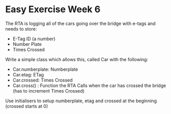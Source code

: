 Easy Exercise Week 6
======================

The RTA is logging all of the cars going over the bridge with e-tags and needs to store:

- E-Tag ID (a number)
- Number Plate
- Times Crossed

Write a simple class which allows this, called Car with the following:

- Car.numberplate: Numberplate
- Car.etag: ETag
- Car.crossed: Times Crossed
- Car.cross() : Function the RTA Calls when the car has crossed the bridge (has to increment Times Crossed)

Use initialisers to setup numberplate, etag and crossed at the beginning (crossed starts at 0)
